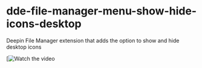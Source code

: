 # dde-file-manager-menu-show-hide-icons-desktop
Deepin File Manager extension that adds the option to show and hide desktop icons

[![Watch the video](https://youtu.be/e3AtOhn2xWA)
